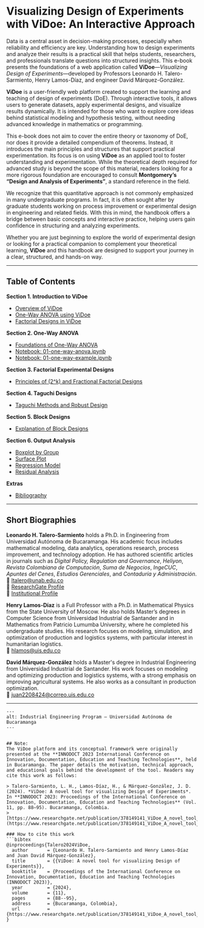 # Visualizing Design of Experiments with ViDoe: An Interactive Approach

Data is a central asset in decision-making processes, especially when reliability and efficiency are key. Understanding how to design experiments and analyze their results is a practical skill that helps students, researchers, and professionals translate questions into structured insights. This e-book presents the foundations of a web application called **ViDoe**—*Visualizing Design of Experiments*—developed by Professors Leonardo H. Talero-Sarmiento, Henry Lamos-Díaz, and engineer David Márquez-González.

**ViDoe** is a user-friendly web platform created to support the learning and teaching of design of experiments (DoE). Through interactive tools, it allows users to generate datasets, apply experimental designs, and visualize results dynamically. It is intended for those who want to explore core ideas behind statistical modeling and hypothesis testing, without needing advanced knowledge in mathematics or programming.

This e-book does not aim to cover the entire theory or taxonomy of DoE, nor does it provide a detailed compendium of theorems. Instead, it introduces the main principles and structures that support practical experimentation. Its focus is on using **ViDoe** as an applied tool to foster understanding and experimentation. While the theoretical depth required for advanced study is beyond the scope of this material, readers looking for a more rigorous foundation are encouraged to consult **Montgomery’s “Design and Analysis of Experiments”**, a standard reference in the field.

We recognize that this quantitative approach is not commonly emphasized in many undergraduate programs. In fact, it is often sought after by graduate students working on process improvement or experimental design in engineering and related fields. With this in mind, the handbook offers a bridge between basic concepts and interactive practice, helping users gain confidence in structuring and analyzing experiments.

Whether you are just beginning to explore the world of experimental design or looking for a practical companion to complement your theoretical learning, **ViDoe** and this handbook are designed to support your journey in a clear, structured, and hands-on way.

---

## Table of Contents

**Section 1. Introduction to ViDoe**

- [Overview of ViDoe](#00-ViDoe-Introduction)  
- [One-Way ANOVA using ViDoe](#00-ViDoe-ANOVA-One-Way)  
- [Factorial Designs in ViDoe](#00-ViDoe-Factorial-Designs)

**Section 2. One-Way ANOVA**

- [Foundations of One-Way ANOVA](#01-anova-oneway)  
- [Notebook: 01-one-way-anova.ipynb](#01-one-way-anova)  
- [Notebook: 01-one-way-example.ipynb](#01-one-way-example)

**Section 3. Factorial Experimental Designs**

- [Principles of \(2^k\) and Fractional Factorial Designs](#00-ViDoe-Factorial-Designs)

**Section 4. Taguchi Designs**

- [Taguchi Methods and Robust Design](#05-Taguchi-Designs)

**Section 5. Block Designs**

- [Explanation of Block Designs](#04-block-designs)

**Section 6. Output Analysis**

- [Boxplot by Group](#03-Boxplot-by-group)  
- [Surface Plot](#03-Surface-plot)  
- [Regression Model](#03-regression-model)  
- [Residual Analysis](#03-residual-analysis)

**Extras**

- [Bibliography](#Bibliography)

---

## Short Biographies

**Leonardo H. Talero-Sarmiento** holds a Ph.D. in Engineering from Universidad Autónoma de Bucaramanga. His academic focus includes mathematical modeling, data analytics, operations research, process improvement, and technology adoption. He has authored scientific articles in journals such as *Digital Policy, Regulation and Governance*, *Heliyon*, *Revista Colombiana de Computación*, *Suma de Negocios*, *IngeCUC*, *Apuntes del Cenes*, *Estudios Gerenciales*, and *Contaduría y Administración*.  
📧 [ltalero@unab.edu.co](mailto:ltalero@unab.edu.co)  
🔗 [ResearchGate Profile](https://www.researchgate.net/profile/Leonardo-Talero?ev=hdr_xprf)  
🔗 [Institutional Profile](https://apolo.unab.edu.co/en/persons/leonardo-hernan-talero-sarmiento-3)

**Henry Lamos-Díaz** is a Full Professor with a Ph.D. in Mathematical Physics from the State University of Moscow. He also holds Master’s degrees in Computer Science from Universidad Industrial de Santander and in Mathematics from Patricio Lumumba University, where he completed his undergraduate studies. His research focuses on modeling, simulation, and optimization of production and logistics systems, with particular interest in humanitarian logistics.  
📧 [hlamos@uis.edu.co](mailto:hlamos@uis.edu.co)

**David Márquez-González** holds a Master's degree in Industrial Engineering from Universidad Industrial de Santander. His work focuses on modeling and optimizing production and logistics systems, with a strong emphasis on improving agricultural systems. He also works as a consultant in production optimization.  
📧 [juan2208424@correo.uis.edu.co](mailto:juan2208424@correo.uis.edu.co)

---

```{figure} INGENIERÍA-INDUSTRIAL_LOGO.png
---
alt: Industrial Engineering Program – Universidad Autónoma de Bucaramanga
---


## Note:
The ViDoe platform and its conceptual framework were originally presented at the **INNODOCT 2023 International Conference on Innovation, Documentation, Education and Teaching Technologies**, held in Bucaramanga. The paper details the motivation, technical approach, and educational goals behind the development of the tool. Readers may cite this work as follows:

> Talero-Sarmiento, L. H., Lamos-Díaz, H., & Márquez-González, J. D. (2024). *ViDoe: A novel tool for visualizing Design of Experiments*. In **INNODOCT 2023: Proceedings of the International Conference on Innovation, Documentation, Education and Teaching Technologies** (Vol. 11, pp. 88–95). Bucaramanga, Colombia.  
> [https://www.researchgate.net/publication/378149141_ViDoe_A_novel_tool_for_visualizing_Design_of_Experiments](https://www.researchgate.net/publication/378149141_ViDoe_A_novel_tool_for_visualizing_Design_of_Experiments)

### How to cite this work
```bibtex
@inproceedings{Talero2024ViDoe,
  author       = {Leonardo H. Talero-Sarmiento and Henry Lamos-Díaz and Juan David Márquez-González},
  title        = {{ViDoe: A novel tool for visualizing Design of Experiments}},
  booktitle    = {Proceedings of the International Conference on Innovation, Documentation, Education and Teaching Technologies (INNODOCT 2023)},
  year         = {2024},
  volume       = {11},
  pages        = {88--95},
  address      = {Bucaramanga, Colombia},
  url          = {https://www.researchgate.net/publication/378149141_ViDoe_A_novel_tool_for_visualizing_Design_of_Experiments}
}
